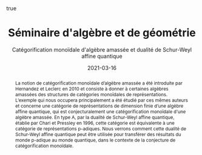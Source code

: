 ﻿---
subtitle: Catégorification monoïdale d'algèbre amassée et dualité de Schur-Weyl affine quantique

title: Séminaire d'algèbre et de géométrie

event_url: https://www.lmno.cnrs.fr/sem/AG

location: LMNO - BBB
address:

  city: Caen

  country: France

#summary: An example talk using Academic's Markdown slides feature.
abstract: La notion de catégorification monoïdale d’algèbre amassée a été introduite par Hernandez et Leclerc en 2010 et consiste à donner à certaines algèbres amassées des structures de catégories monoïdales de représentations. L’exemple qui nous occupera principalement a été étudié par ces mêmes auteurs et concerne une catégorie de représentations de dimension finie d’une algèbre affine quantique, qui est conjecturalement une catégorification monoïdale d'une algèbre amassée. En type A, par la dualité de Schur-Weyl affine quantique, établie par Chari et Pressley en 1996, cette catégorie est équivalente à une catégorie de représentations p-adiques. Nous verrons comment cette dualité de Schur-Weyl affine quantique peut être utilisée pour transférer des résultats du monde p-adique au monde quantique, dans le contexte de la conjecture de catégorification monoïdale.

# Talk start and end times.
#   End time can optionally be hidden by prefixing the line with `#`.
date: "2021-03-16"
#date_end: "2030-06-01T15:00:00Z"
all_day: true

# Schedule page publish date (NOT talk date).
publishDate: "2020-01-17"

authors: []
tags: []

# Is this a featured talk? (true/false)
featured: true

image:
  caption: 'Image credit: [**Unsplash**](https://unsplash.com/photos/bzdhc5b3Bxs)'
  focal_point: Right

links:
# - icon: twitter
#  icon_pack: fab
#  name: Follow
#  url: https://twitter.com/georgecushen
url_code: ""
url_pdf: ""
url_slides: ""
url_video: ""

# Markdown Slides (optional).
#   Associate this talk with Markdown slides.
#   Simply enter your slide deck's filename without extension.
#   E.g. `slides = "example-slides"` references `content/slides/example-slides.md`.
#   Otherwise, set `slides = ""`.
slides :

# Projects (optional).
#   Associate this post with one or more of your projects.
#   Simply enter your project's folder or file name without extension.
#   E.g. `projects = ["internal-project"]` references `content/project/deep-learning/index.md`.
#   Otherwise, set `projects = []`.
projects :

# Enable math on this page?
math: true
---

